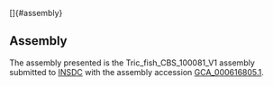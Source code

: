 []{#assembly}

Assembly
--------

The assembly presented is the Tric\_fish\_CBS\_100081\_V1 assembly
submitted to [INSDC](http://www.insdc.org) with the assembly accession
[GCA\_000616805.1](http://www.ebi.ac.uk/ena/data/view/GCA_000616805.1).
